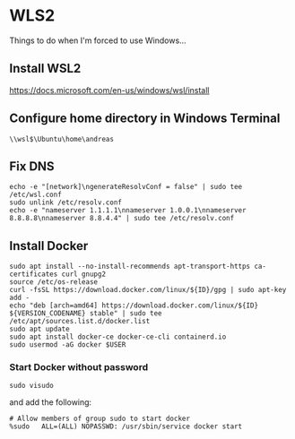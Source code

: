 # WLS2

Things to do when I'm forced to use Windows...

## Install WSL2

<https://docs.microsoft.com/en-us/windows/wsl/install>

## Configure home directory in Windows Terminal

```
\\wsl$\Ubuntu\home\andreas
```

## Fix DNS

```console
echo -e "[network]\ngenerateResolvConf = false" | sudo tee /etc/wsl.conf
sudo unlink /etc/resolv.conf
echo -e "nameserver 1.1.1.1\nnameserver 1.0.0.1\nnameserver 8.8.8.8\nnameserver 8.8.4.4" | sudo tee /etc/resolv.conf
```

## Install Docker

```console
sudo apt install --no-install-recommends apt-transport-https ca-certificates curl gnupg2
source /etc/os-release
curl -fsSL https://download.docker.com/linux/${ID}/gpg | sudo apt-key add -
echo "deb [arch=amd64] https://download.docker.com/linux/${ID} ${VERSION_CODENAME} stable" | sudo tee /etc/apt/sources.list.d/docker.list
sudo apt update
sudo apt install docker-ce docker-ce-cli containerd.io
sudo usermod -aG docker $USER
```

### Start Docker without password

```console
sudo visudo
```

and add the following:

```
# Allow members of group sudo to start docker
%sudo   ALL=(ALL) NOPASSWD: /usr/sbin/service docker start
```
